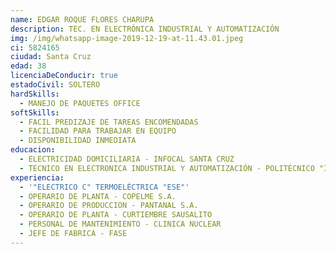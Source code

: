 ```yaml
---
name: EDGAR ROQUE FLORES CHARUPA
description: TEC. EN ELECTRÓNICA INDUSTRIAL Y AUTOMATIZACIÓN
img: /img/whatsapp-image-2019-12-19-at-11.43.01.jpeg
ci: 5824165
ciudad: Santa Cruz
edad: 38
licenciaDeConducir: true
estadoCivil: SOLTERO
hardSkills:
  - MANEJO DE PAQUETES OFFICE
softSkills:
  - FACIL PREDIZAJE DE TAREAS ENCOMENDADAS
  - FACILIDAD PARA TRABAJAR EN EQUIPO
  - DISPONIBILIDAD INMEDIATA
educacion:
  - ELECTRICIDAD DOMICILIARIA - INFOCAL SANTA CRUZ
  - TECNICO EN ELECTRONICA INDUSTRIAL Y AUTOMATIZACIÓN - POLITÉCNICO "IPRATE"
experiencia:
  - '"ELECTRICO C" TERMOELÉCTRICA "ESE"'
  - OPERARIO DE PLANTA - COPELME S.A.
  - OPERARIO DE PRODUCCION - PANTANAL S.A.
  - OPERARIO DE PLANTA - CURTIEMBRE SAUSALITO
  - PERSONAL DE MANTENIMIENTO - CLINICA NUCLEAR
  - JEFE DE FABRICA - FASE
---
```


